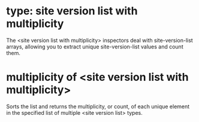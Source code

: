 # type: site version list with multiplicity

The &lt;site version list with multiplicity&gt; inspectors deal with site-version-list arrays, allowing you to extract unique site-version-list values and count them.

# multiplicity of &lt;site version list with multiplicity&gt;

Sorts the list and returns the multiplicity, or count, of each unique element in the specified list of multiple &lt;site version list&gt; types.
